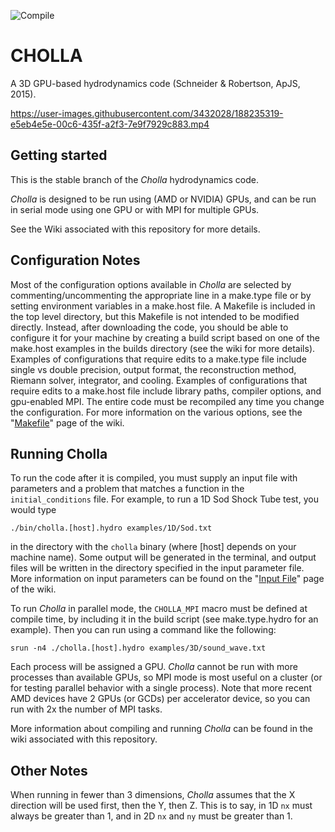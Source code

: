 ![Compile](https://github.com/cholla-hydro/cholla/actions/workflows/build_tests.yml/badge.svg)

CHOLLA
============
A 3D GPU-based hydrodynamics code (Schneider & Robertson, ApJS, 2015).


https://user-images.githubusercontent.com/3432028/188235319-e5eb4e5e-00c6-435f-a2f3-7e9f7929c883.mp4


Getting started
----------------
This is the stable branch of the *Cholla* hydrodynamics code.

*Cholla* is designed to be run using (AMD or NVIDIA) GPUs, and can be run in serial mode using one GPU
or with MPI for multiple GPUs.

See the Wiki associated with this repository for more details.


Configuration Notes
------------
Most of the configuration options available in *Cholla* are selected by commenting/uncommenting
the appropriate line in a make.type file or by setting environment variables in a make.host file. A Makefile is included in the top level directory, but this Makefile is not intended to be modified directly. Instead, after downloading the code, you should
be able to configure it for your machine by creating a build script based on one of the make.host examples in the builds directory (see the wiki for more details). Examples of configurations that require edits to a make.type file include single vs
double precision, output format, the reconstruction method, Riemann solver, integrator, and cooling. Examples of configurations that require edits to a make.host file include library paths, compiler options, and gpu-enabled MPI. The entire code must be recompiled any time you change the configuration. For more information on the various options, see the "[Makefile](https://github.com/cholla-hydro/cholla/wiki/Makefile-Parameters)" page of the wiki.


Running Cholla
--------------
To run the code after it is compiled, you must supply an input file with parameters and a problem that matches a function
in the `initial_conditions` file. For example, to run a 1D Sod Shock Tube test, you would type

```./bin/cholla.[host].hydro examples/1D/Sod.txt```

in the directory with the `cholla` binary (where [host] depends on your machine name). Some output will be generated in the terminal, and output files will be written in the directory specified in the input parameter file. More information on input parameters can be found on the "[Input File](https://github.com/cholla-hydro/cholla/wiki/Input-File-Parameters)" page of the wiki.

To run *Cholla* in parallel mode, the `CHOLLA_MPI` macro must be defined at compile time, by including it in the build script (see make.type.hydro for an example). Then you can run
using a command like the following:

```srun -n4 ./cholla.[host].hydro examples/3D/sound_wave.txt```

Each process will be assigned a GPU. *Cholla* cannot be run with more processes than available GPUs,
so MPI mode is most useful on a cluster (or for testing parallel behavior with a single process). Note that more recent AMD devices have 2 GPUs (or GCDs) per accelerator device, so you can run with 2x the number of MPI tasks.

More information about compiling and running *Cholla* can be found in the wiki associated with this repository.

Other Notes
--------------

When running in fewer than 3 dimensions, *Cholla* assumes that the X direction will be used first, then
the Y, then Z. This is to say, in 1D `nx` must always be greater than 1, and in 2D `nx` and `ny` must be greater than 1.
